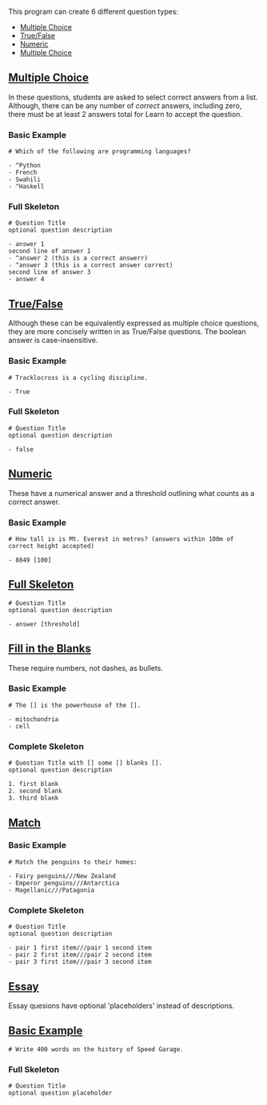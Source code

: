 This program can create 6 different question types:

- [Multiple Choice](#multiple-choice)
- [True/False](#truefalse)
- [Numeric](#numeric)
- [Multiple Choice](#multiple-choice) 

## <ins>Multiple Choice
In these questions, students are asked to select correct answers from a list. Although, there can be any number of *correct* answers, including zero, there must be at least 2 answers total for Learn to accept the question.

### Basic Example
```
# Which of the following are programming languages?

- ^Python
- French
- Swahili
- ^Haskell
```
### Full Skeleton
```
# Question Title
optional question description

- answer 1
second line of answer 1
- ^answer 2 (this is a correct answerr)
- ^answer 3 (this is a correct answer correct)
second line of answer 3
- answer 4
```

## <ins>True/False
Although these can be equivalently expressed as multiple choice questions, they are more concisely written in as True/False questions. 
The boolean answer is case-insensitive.

### Basic Example
```
# Tracklocross is a cycling discipline.

- True
```

### Full Skeleton
```
# Question Title
optional question description

- false
```

## <ins>Numeric
These have a numerical answer and a threshold outlining what counts as a correct answer.

### Basic Example
```
# How tall is is Mt. Everest in metres? (answers within 100m of correct height accepted)

- 8849 [100]

```

## <ins>Full Skeleton
```
# Question Title
optional question description

- answer [threshold]
```

## <ins>Fill in the Blanks
These require numbers, not dashes, as bullets.

### Basic Example
```
# The [] is the powerhouse of the [].

- mitochondria
- cell
```

### Complete Skeleton
```
# Question Title with [] some [] blanks [].
optional question description

1. first blank
2. second blank
3. third blank
```

## <ins>Match
### Basic Example
```
# Match the penguins to their homes:

- Fairy penguins///New Zealand
- Emperor penguins///Antarctica
- Magellanic///Patagonia
```


### Complete Skeleton
```
# Question Title
optional question description

- pair 1 first item///pair 1 second item
- pair 2 first item///pair 2 second item
- pair 3 first item///pair 3 second item
```

## <ins>Essay
Essay quesions have optional 'placeholders' instead of descriptions.
## <ins>Basic Example
```
# Write 400 words on the history of Speed Garage.
```

### Full Skeleton
```
# Question Title
optional question placeholder
```
